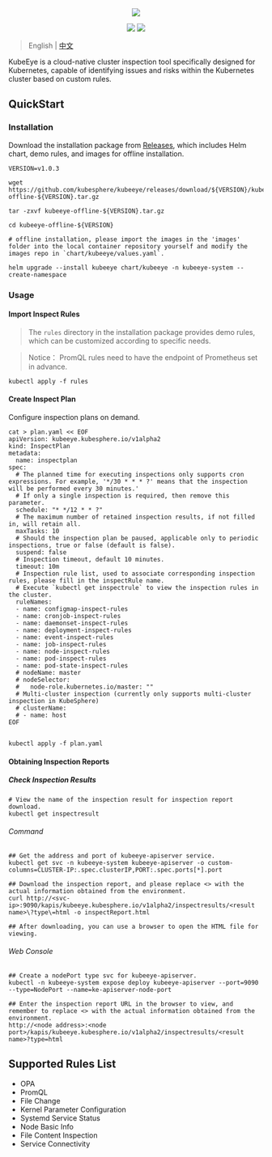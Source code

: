 <div align=center><img src="docs/images/KubeEye-O.svg?raw=true"></div>

<p align=center>
<a href="https://github.com/kubesphere/kubeeye/actions?query=event%3Apush+branch%3Amain+workflow%3ACI+"><img src="https://github.com/kubesphere/kubeeye/workflows/CI/badge.svg?branch=main&event=push"></a>
<!-- ALL-CONTRIBUTORS-BADGE:START - Do not remove or modify this section -->
<a href="https://github.com/kubesphere/kubeeye#contributors-"><img src="https://img.shields.io/badge/all_contributors-10-orange.svg?style=flat-square"></a>
<!-- ALL-CONTRIBUTORS-BADGE:END -->
</p>

> English | [中文](README_zh.md)

KubeEye is a cloud-native cluster inspection tool specifically designed for Kubernetes, capable of identifying issues and risks within the Kubernetes cluster based on custom rules.

## QuickStart

### Installation
Download the installation package from [Releases](https://github.com/kubesphere/kubeeye/releases), which includes Helm chart, demo rules, and images for offline installation.

```shell
VERSION=v1.0.3

wget https://github.com/kubesphere/kubeeye/releases/download/${VERSION}/kubeeye-offline-${VERSION}.tar.gz

tar -zxvf kubeeye-offline-${VERSION}.tar.gz

cd kubeeye-offline-${VERSION}

# offline installation, please import the images in the 'images' folder into the local container repository yourself and modify the images repo in `chart/kubeeye/values.yaml`.

helm upgrade --install kubeeye chart/kubeeye -n kubeeye-system --create-namespace

```

### Usage

#### Import Inspect Rules
   
> The `rules` directory in the installation package provides demo rules, which can be customized according to specific needs.

> Notice： PromQL rules need to have the endpoint of Prometheus set in advance.

```shell
kubectl apply -f rules
```

#### Create Inspect Plan

Configure inspection plans on demand.
```shell
cat > plan.yaml << EOF
apiVersion: kubeeye.kubesphere.io/v1alpha2
kind: InspectPlan
metadata:
  name: inspectplan
spec:
  # The planned time for executing inspections only supports cron expressions. For example, '*/30 * * * ?' means that the inspection will be performed every 30 minutes.'
  # If only a single inspection is required, then remove this parameter.
  schedule: "* */12 * * ?"
  # The maximum number of retained inspection results, if not filled in, will retain all.
  maxTasks: 10 
  # Should the inspection plan be paused, applicable only to periodic inspections, true or false (default is false).
  suspend: false
  # Inspection timeout, default 10 minutes.
  timeout: 10m
  # Inspection rule list, used to associate corresponding inspection rules, please fill in the inspectRule name.
  # Execute `kubectl get inspectrule` to view the inspection rules in the cluster.
  ruleNames:
  - name: configmap-inspect-rules
  - name: cronjob-inspect-rules
  - name: daemonset-inspect-rules
  - name: deployment-inspect-rules
  - name: event-inspect-rules
  - name: job-inspect-rules
  - name: node-inspect-rules
  - name: pod-inspect-rules
  - name: pod-state-inspect-rules
  # nodeName: master
  # nodeSelector:
  #   node-role.kubernetes.io/master: ""        
  # Multi-cluster inspection (currently only supports multi-cluster inspection in KubeSphere)
  # clusterName: 
  # - name: host
EOF


kubectl apply -f plan.yaml
```

#### Obtaining Inspection Reports
##### Check Inspection Results
```shell
# View the name of the inspection result for inspection report download.
kubectl get inspectresult
```
###### Command
```shell
## Get the address and port of kubeeye-apiserver service.
kubectl get svc -n kubeeye-system kubeeye-apiserver -o custom-columns=CLUSTER-IP:.spec.clusterIP,PORT:.spec.ports[*].port

## Download the inspection report, and please replace <> with the actual information obtained from the environment.
curl http://<svc-ip>:9090/kapis/kubeeye.kubesphere.io/v1alpha2/inspectresults/<result name>\?type\=html -o inspectReport.html

## After downloading, you can use a browser to open the HTML file for viewing.
```
###### Web Console
```shell
## Create a nodePort type svc for kubeeye-apiserver.
kubectl -n kubeeye-system expose deploy kubeeye-apiserver --port=9090 --type=NodePort --name=ke-apiserver-node-port

## Enter the inspection report URL in the browser to view, and remember to replace <> with the actual information obtained from the environment.
http://<node address>:<node port>/kapis/kubeeye.kubesphere.io/v1alpha2/inspectresults/<result name>?type=html
```
## Supported Rules List
* OPA 
* PromQL 
* File Change
* Kernel Parameter Configuration
* Systemd Service Status
* Node Basic Info
* File Content Inspection
* Service Connectivity
